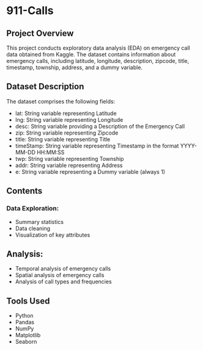 # 911-Calls

## Project Overview
This project conducts exploratory data analysis (EDA) on emergency call data obtained from Kaggle. The dataset contains information about emergency calls, including latitude, longitude, description, zipcode, title, timestamp, township, address, and a dummy variable.

## Dataset Description
The dataset comprises the following fields:
- lat: String variable representing Latitude
- lng: String variable representing Longitude
- desc: String variable providing a Description of the Emergency Call
- zip: String variable representing Zipcode
- title: String variable representing Title
- timeStamp: String variable representing Timestamp in the format YYYY-MM-DD HH:MM:SS
- twp: String variable representing Township
- addr: String variable representing Address
- e: String variable representing a Dummy variable (always 1)

## Contents
### Data Exploration:
- Summary statistics
- Data cleaning
- Visualization of key attributes

## Analysis:
- Temporal analysis of emergency calls
- Spatial analysis of emergency calls
- Analysis of call types and frequencies

## Tools Used
- Python
- Pandas
- NumPy
- Matplotlib
- Seaborn
